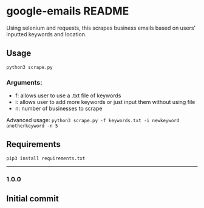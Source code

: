 # google-emails README

Using selenium and requests, this scrapes business emails based on users' inputted keywords and location.

## Usage

`python3 scrape.py`
<h3>Arguments:</h3>

* f: allows user to use a .txt file of keywords
* i: allows user to add more keywords or just input them without using file
* n: number of businesses to scrape

Advanced usage: `python3 scrape.py -f keywords.txt -i newkeyword anotherkeyword -n 5`

## Requirements

`pip3 install requirements.txt`


---
### 1.0.0

Initial commit
---
